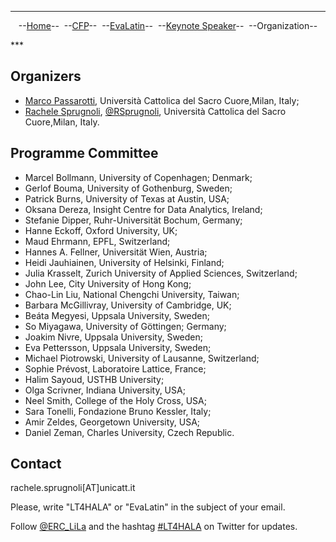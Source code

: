 ***
<p style="text-align: center;">--<a href="index">Home</a>--&nbsp;&nbsp;--<a href="CFP">CFP</a>--&nbsp;&nbsp;--<a href="EvaLatin">EvaLatin</a>--&nbsp;&nbsp;--<a href="Keynote">Keynote Speaker</a>--&nbsp;&nbsp;--Organization--</p>
***

## Organizers
- [Marco Passarotti](https://docenti.unicatt.it/ppd2/en/#/en/docenti/14144/marco-carlo-passarotti/profilo), Università Cattolica del Sacro Cuore,Milan, Italy;
- [Rachele Sprugnoli](https://www.researchgate.net/profile/Rachele_Sprugnoli), [@RSprugnoli](https://twitter.com/RSprugnoli), Università Cattolica del Sacro Cuore,Milan, Italy.


## Programme Committee
- Marcel Bollmann, University of Copenhagen; Denmark;
- Gerlof Bouma, University of Gothenburg, Sweden;
- Patrick Burns, University of Texas at Austin, USA;
- Oksana Dereza, Insight Centre for Data Analytics, Ireland;
- Stefanie Dipper, Ruhr-Universität Bochum, Germany;
- Hanne Eckoff, Oxford University, UK;
- Maud Ehrmann, EPFL, Switzerland;
- Hannes A. Fellner, Universität Wien, Austria;
- Heidi Jauhiainen, University of Helsinki, Finland;
- Julia Krasselt, Zurich University of Applied Sciences, Switzerland;
- John Lee, City University of Hong Kong;
- Chao-Lin  Liu, National Chengchi University, Taiwan;
- Barbara McGillivray, University of Cambridge, UK;
- Beáta  Megyesi, Uppsala University, Sweden;
- So Miyagawa, University of Göttingen; Germany;
- Joakim Nivre, Uppsala University, Sweden;
- Eva Pettersson, Uppsala University, Sweden;
- Michael Piotrowski, University of Lausanne, Switzerland;
- Sophie Prévost, Laboratoire Lattice, France;
- Halim Sayoud, USTHB University;
- Olga Scrivner, Indiana University, USA;
- Neel Smith, College of the Holy Cross, USA;
- Sara Tonelli, Fondazione Bruno Kessler, Italy;
- Amir Zeldes, Georgetown University, USA;
- Daniel Zeman, Charles University, Czech Republic.

## Contact
rachele.sprugnoli[AT]unicatt.it

Please, write "LT4HALA" or "EvaLatin" in the subject of your email.

Follow [@ERC_LiLa](https://twitter.com/ERC_LiLa) and the hashtag [#LT4HALA](https://twitter.com/search?q=%23LT4HALA&src=typed_query) on Twitter for updates.
